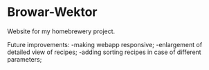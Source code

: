 # Browar-Wektor
Website for my homebrewery project.

Future improvements:
-making webapp responsive;
-enlargement of detailed view of recipes;
-adding sorting recipes in case of different parameters;
